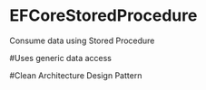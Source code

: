 # EFCoreStoredProcedure
Consume data using Stored Procedure

#Uses generic data access

#Clean Architecture Design Pattern
